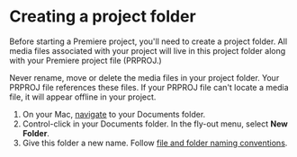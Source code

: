 # Creating a project folder

Before starting a Premiere project, you'll need to create a project folder. All media files associated with your project will live in this project folder along with your Premiere project file \(PRPROJ.\)

Never rename, move or delete the media files in your project folder. Your PRPROJ file references these files. If your PRPROJ file can't locate a media file, it will appear offline in your project.

1. On your Mac, [navigate](https://jjloomis.gitbooks.io/file-and-folder-management/content/navigating-folder-tree.html) to your Documents folder.
2. Control-click in your Documents folder. In the fly-out menu, select **New Folder**.
3. Give this folder a new name. Follow [file and folder naming conventions](https://jjloomis.gitbooks.io/file-and-folder-management/content/file-and-folder-naming-conventions.html).

